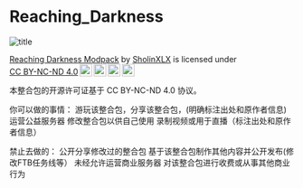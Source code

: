 # Reaching_Darkness

![title](https://github.com/SholinXLX/Reaching_Darkness/assets/127506843/4ba1ae51-9aa7-4e80-b27d-797d8b4ff9e7)

<p xmlns:cc="http://creativecommons.org/ns#" xmlns:dct="http://purl.org/dc/terms/"><a property="dct:title" rel="cc:attributionURL" href="https://www.mcmod.cn/modpack/611.html">Reaching Darkness Modpack</a> by <a rel="cc:attributionURL dct:creator" property="cc:attributionName" href="https://github.com/SholinXLX">SholinXLX</a> is licensed under <a href="http://creativecommons.org/licenses/by-nc-nd/4.0/?ref=chooser-v1" target="_blank" rel="license noopener noreferrer" style="display:inline-block;">CC BY-NC-ND 4.0<img style="height:22px!important;margin-left:3px;vertical-align:text-bottom;" src="https://mirrors.creativecommons.org/presskit/icons/cc.svg?ref=chooser-v1"><img style="height:22px!important;margin-left:3px;vertical-align:text-bottom;" src="https://mirrors.creativecommons.org/presskit/icons/by.svg?ref=chooser-v1"><img style="height:22px!important;margin-left:3px;vertical-align:text-bottom;" src="https://mirrors.creativecommons.org/presskit/icons/nc.svg?ref=chooser-v1"><img style="height:22px!important;margin-left:3px;vertical-align:text-bottom;" src="https://mirrors.creativecommons.org/presskit/icons/nd.svg?ref=chooser-v1"></a></p>

本整合包的开源许可证基于 CC BY-NC-ND 4.0 协议。

你可以做的事情：
游玩该整合包，分享该整合包，(明确标注出处和原作者信息)
运营公益服务器
修改整合包以供自己使用
录制视频或用于直播（标注出处和原作者信息）

禁止去做的：
公开分享修改过的整合包
基于该整合包制作其他内容并公开发布(修改FTB任务线等）
未经允许运营商业服务器
对该整合包进行收费或从事其他商业行为
